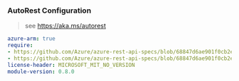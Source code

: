 ### AutoRest Configuration

> see https://aka.ms/autorest

``` yaml
azure-arm: true
require:
- https://github.com/Azure/azure-rest-api-specs/blob/68847d6ae901f0cb2efa62ae2c523ad8cf5c2ea3/specification/monitor/resource-manager/readme.md
- https://github.com/Azure/azure-rest-api-specs/blob/68847d6ae901f0cb2efa62ae2c523ad8cf5c2ea3/specification/monitor/resource-manager/readme.go.md
license-header: MICROSOFT_MIT_NO_VERSION
module-version: 0.8.0
```
